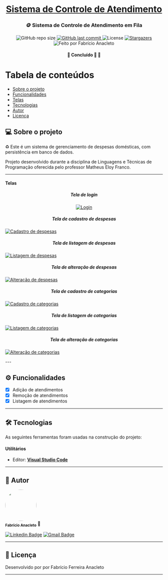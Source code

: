 <h1 align="center">
     <a href="#" alt="site do ecoleta"> Sistema de Controle de Atendimento</a>
</h1>

<h3 align="center">
    🪙 Sistema de Controle de Atendimento em Fila
</h3>

<p align="center">
  <img alt="GitHub repo size" src="https://img.shields.io/github/repo-size/anacleto241/sistemaControleDespesas">
  
  <a href="https://github.com/anacleto241/sistemaControleDespesas/commits/master">
    <img alt="GitHub last commit" src="https://img.shields.io/github/last-commit/anacleto241/sistemaControleDespesas">
  </a>
    
   <img alt="License" src="https://img.shields.io/badge/license-MIT-brightgreen">
   <a href="https://github.com/anacleto241/sistemaControleDespesas/stargazers">
    <img alt="Stargazers" src="https://img.shields.io/github/stars/anacleto241/sistemaControleDespesas?style=social">
  </a>
    <img alt="Feito por Fabrício Anacleto" src="https://img.shields.io/badge/feito%20por-Anacleto-%237519C1">
  </a> 
 
</p>

<h4 align="center">
	🚧   Concluído 🚀 🚧
</h4>

Tabela de conteúdos
=================
<!--ts-->
   * [Sobre o projeto](#-sobre-o-projeto)
   * [Funcionalidades](#-funcionalidades)
   * [Telas](#-telas)
   * [Tecnologias](#-tecnologias)
   * [Autor](#-autor)
   * [Licença](#-licença)
<!--te-->


## 💻 Sobre o projeto

♻️ Este é um sistema de gerenciamento de despesas domésticas, com persistência em banco de dados.


Projeto desenvolvido durante a disciplina de Linguagens e Técnicas de Programação oferecida pelo professor Matheus Eloy Franco.

---

#### **Telas**
<h5 align="center">
    Tela de login
</h5>
<p align="center">  
  <a href="https://github.com/anacleto241/sistemaControleDespesas/assets/131410501/eec5bd3f-6c52-485a-9375-c02493d502b0">
    <img alt="Login" src="https://github.com/anacleto241/sistemaControleDespesas/assets/131410501/eec5bd3f-6c52-485a-9375-c02493d502b0">
  </a>
<h5 align="center">
    Tela de cadastro de despesas
</h5>
	<a href="https://github.com/anacleto241/sistemaControleDespesas/assets/131410501/9be2fd50-e194-4ae4-a1b8-56e161bc16a1">
    <img alt="Cadastro de despesas" src="https://github.com/anacleto241/sistemaControleDespesas/assets/131410501/9be2fd50-e194-4ae4-a1b8-56e161bc16a1">
  </a>
<h5 align="center">
    Tela de listagem de despesas
</h5>
   <a href="https://github.com/anacleto241/sistemaControleDespesas/assets/131410501/3dddbad4-0312-4f9c-8901-379be23f38e0">
    <img alt="Listagem de despesas" src="https://github.com/anacleto241/sistemaControleDespesas/assets/131410501/3dddbad4-0312-4f9c-8901-379be23f38e0">
  </a>
<h5 align="center">
    Tela de alteração de despesas
</h5>
	<a href="https://github.com/anacleto241/sistemaControleDespesas/assets/131410501/57cd151b-0d38-43b6-9ec6-55984a74f31b">
    <img alt="Alteração de despesas" src="https://github.com/anacleto241/sistemaControleDespesas/assets/131410501/57cd151b-0d38-43b6-9ec6-55984a74f31b">
  </a>
<h5 align="center">
    Tela de cadastro de categorias
</h5>
	<a href="https://github.com/anacleto241/sistemaControleDespesas/assets/131410501/4ae26aa1-0acd-42b5-8f4a-4a2c464d2d5f">
    <img alt="Cadastro de categorias" src="https://github.com/anacleto241/sistemaControleDespesas/assets/131410501/4ae26aa1-0acd-42b5-8f4a-4a2c464d2d5f">
  </a>
<h5 align="center">
    Tela de listagem de categorias
</h5>
	<a href="https://github.com/anacleto241/sistemaControleDespesas/assets/131410501/0a577c1b-e7af-4ac8-81b1-5da8817db704">
    <img alt="Listagem de categorias" src="https://github.com/anacleto241/sistemaControleDespesas/assets/131410501/0a577c1b-e7af-4ac8-81b1-5da8817db704">
  </a>
<h5 align="center">
    Tela de alteração de categorias
</h5>
	<a href="https://github.com/anacleto241/sistemaControleDespesas/assets/131410501/eeb22d14-5e37-4737-b2ea-6006148c5956">
    <img alt="Alteração de categorias" src="https://github.com/anacleto241/sistemaControleDespesas/assets/131410501/eeb22d14-5e37-4737-b2ea-6006148c5956">
  </a>
</p>
---

## ⚙️ Funcionalidades
  - [x] Adição de atendimentos
  - [x] Remoção de atendimentos
  - [x] Listagem de atendimentos
---

## 🛠 Tecnologias

As seguintes ferramentas foram usadas na construção do projeto:

#### **Utilitários**
-   Editor:  **[Visual Studio Code](https://code.visualstudio.com/)**
---

## 🦸 Autor

<a>
 <img style="border-radius: 50%;" src="https://avatars3.githubusercontent.com/u/145314313?s=460&u=61b426b901b8fe02e12019b1fdb67bf0072d4f00&v=4" width="100px;" alt=""/>
 <br />
 <sub><b>Fabrício Anacleto</b></sub></a> <a>🚀</a>
 <br />
 
[![Linkedin Badge](https://img.shields.io/badge/-Fabricio_Anacleto-blue?style=flat-square&logo=Linkedin&logoColor=white&link=https://www.linkedin.com/in/fabrício-anacleto-b98710278/)](https://www.linkedin.com/in/fabrício-anacleto-b98710278/) 
[![Gmail Badge](https://img.shields.io/badge/-fabricio.anacleto@alunos.ifsuldeminas.edu.br-c14438?style=flat-square&logo=Gmail&logoColor=white&link=mailto:fabricio.anacleto@alunos.ifsuldeminas.edu.br)](mailto:fabricio.anacleto@alunos.ifsuldeminas.edu.br)

---

## 📝 Licença

Desenvolvido por por Fabrício Ferreira Anacleto

---
